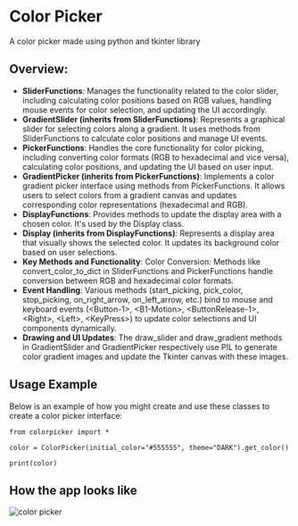# Color Picker

A color picker made using python and tkinter library

## Overview:

- **SliderFunctions**:
Manages the functionality related to the color slider, including calculating color positions based on RGB values, handling mouse events for color selection, and updating the UI accordingly.
- **GradientSlider (inherits from SliderFunctions)**: Represents a graphical slider for selecting colors along a gradient. It uses methods from SliderFunctions to calculate color positions and manage UI events.
- **PickerFunctions**: Handles the core functionality for color picking, including converting color formats (RGB to hexadecimal and vice versa), calculating color positions, and updating the UI based on user input.
- **GradientPicker (inherits from PickerFunctions)**: Implements a color gradient picker interface using methods from PickerFunctions. It allows users to select colors from a gradient canvas and updates corresponding color representations (hexadecimal and RGB).
- **DisplayFunctions**: Provides methods to update the display area with a chosen color. It's used by the Display class.
- **Display (inherits from DisplayFunctions)**: Represents a display area that visually shows the selected color. It updates its background color based on user selections.
- **Key Methods and Functionality**: Color Conversion: Methods like convert_color_to_dict in SliderFunctions and PickerFunctions handle conversion between RGB and hexadecimal color formats.
- **Event Handling**: Various methods (start_picking, pick_color, stop_picking, on_right_arrow, on_left_arrow, etc.) bind to mouse and keyboard events (\<Button-1\>, \<B1-Motion\>, \<ButtonRelease-1\>, \<Right\>, \<Left\>, \<KeyPress\>) to update color selections and UI components dynamically.
- **Drawing and UI Updates**: The draw_slider and draw_gradient methods in GradientSlider and GradientPicker respectively use PIL to generate color gradient images and update the Tkinter canvas with these images.

## Usage Example

Below is an example of how you might create and use these classes to create a color picker interface:

```
from colorpicker import *

color = ColorPicker(initial_color="#555555", theme="DARK").get_color()

print(color)
```

## How the app looks like

![color picker](https://github.com/user-attachments/assets/c315673c-50bf-46f4-97a0-04e849f833d2)
